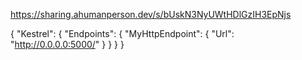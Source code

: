 https://sharing.ahumanperson.dev/s/bUskN3NyUWtHDlGzIH3EpNjs



{
  "Kestrel": {
    "Endpoints": {
      "MyHttpEndpoint": {
        "Url": "http://0.0.0.0:5000/"
      }
    }
  }
}

